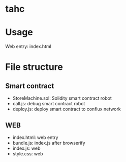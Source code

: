 # tahc

# Usage
Web entry: index.html

# File structure
## Smart contract
- StoreMachine.sol: Solidity smart contract robot
- call.js: debug smart contract robot
- deploy.js: deploy smart contract to conflux network

## WEB
- index.html: web entry
- bundle.js: index.js after browserify
- index.js: web
- style.css: web
